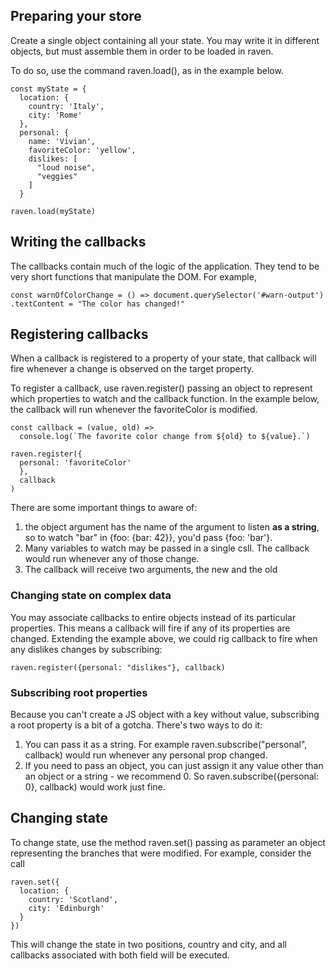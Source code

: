 ## Preparing your store
Create a single object containing all your state. You may write it in different objects, but must assemble them in order to be loaded in raven.

To do so, use the command raven.load(), as in the example below.

    const myState = {
      location: {
        country: 'Italy',
        city: 'Rome'
      },
      personal: {
        name: 'Vivian',
        favoriteColor: 'yellow',
        dislikes: [
          "loud noise",
          "veggies"
        ]
      }

    raven.load(myState)

## Writing the callbacks
The callbacks contain much of the logic of the application. They tend to be very short functions that manipulate the DOM.
For example,

    const warnOfColorChange = () => document.querySelector('#warn-output')
    .textContent = "The color has changed!"

## Registering callbacks
When a callback is registered to a property of your state, that callback will fire whenever a change is observed on the target property.

To register a callback, use raven.register() passing an object to represent which properties to watch and the callback function. In the example below, the callback will run whenever the favoriteColor is modified.

    const callback = (value, old) => 
      console.log(`The favorite color change from ${old} to ${value}.`)

    raven.register({
      personal: 'favoriteColor'
      },
      callback
    )
    
There are some important things to aware of:
1. the object argument has the name of the argument to listen **as a string**, so to watch "bar" in {foo: {bar: 42}}, you'd pass {foo: 'bar'}.
1. Many variables to watch may be passed in a single csll. The callback would run whenever any of those change.
1. The callback will receive two arguments, the new and the old 

### Changing state on complex data
You may associate callbacks to entire objects instead of its particular properties. This means a callback will fire if any of its properties are changed.
Extending the example above, we could rig callback to fire when any dislikes changes by subscribing:

    raven.register({personal: "dislikes"}, callback)

### Subscribing root properties
Because you can't create a JS object with a key without value, subscribing a root property is a bit of a gotcha. There's two ways to do it:

1. You can pass it as a string. For example raven.subscribe("personal", callback) would run whenever any personal prop changed.
1. If you need to pass an object, you can just assign it any value other than an object or a string - we recommend 0. So raven.subscribe({personal: 0}, callback) would work just fine.


## Changing state
To change state, use the method raven.set() passing as parameter an object representing the branches that were modified.
For example, consider the call

    raven.set({
      location: {
        country: 'Scotland',
        city: 'Edinburgh'
      }
    })

This will change the state in two positions, country and city, and all callbacks associated with both field will be executed.

